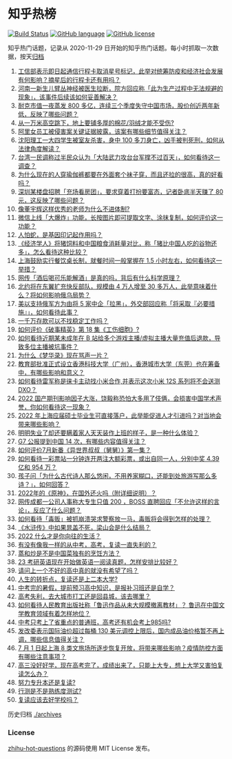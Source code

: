# 知乎热榜
[![Build Status](https://github.com/ToWeLong/zhihu-hot-questions/workflows/CI/badge.svg)](https://github.com/ToWeLong/zhihu-hot-questions/actions)
[![GitHub language](https://img.shields.io/badge/language-golang-orange.svg)](https://golang.org/)
[![GitHub license](https://img.shields.io/github/license/ToWeLong/zhihu-hot-questions)](https://github.com/ToWeLong/zhihu-hot-questions/blob/main/LICENSE)

知乎热门话题，记录从 2020-11-29 日开始的知乎热门话题。每小时抓取一次数据，按天[归档](./archives)

<!-- BEGIN -->

1. [工信部表示即日起通信行程卡取消星号标记，此举对统筹防疫和经济社会发展有何影响？摘星后的行程卡还有用吗？](https://www.zhihu.com/question/540555667)
1. [河南一新生儿臂丛神经被医生拉断，院方回应称「此为生产过程中无法规避的现象」，该事件后续该如何妥善解决？](https://www.zhihu.com/question/540508741)
1. [耐克市值一夜蒸发 800 多亿，连续三个季度失守中国市场，股价创近两年新低，反映了哪些问题？](https://www.zhihu.com/question/540498912)
1. [从一万米高空跳下，地上要铺多厚的棉花/羽绒才能不受伤?](https://www.zhihu.com/question/539854942)
1. [阿里女员工被侵害案关键证据披露，该案有哪些细节值得关注？](https://www.zhihu.com/question/540391478)
1. [沈阳理工一大四学生被室友杀害，身中 100 多刀身亡，凶手被判死刑，如何从法律角度解读？](https://www.zhihu.com/question/540539553)
1. [台湾一民调称过半民众认为「大陆武力攻台台军撑不过百天」，如何看待这一调查？](https://www.zhihu.com/question/540550460)
1. [为什么现在的人穿瑜伽裤都要在外面套个袜子穿，而且还拉的很高，真的好看吗？](https://www.zhihu.com/question/540106777)
1. [深圳某楼盘招聘「充场看房团」，要求穿着打扮要富态，记者卧底半天赚了 80 元，这反映了哪些问题？](https://www.zhihu.com/question/540314853)
1. [像董宇辉这样优秀的老师为什么不进体制?](https://www.zhihu.com/question/540067677)
1. [微信上线「大爆炸」功能，长按图片即可提取文字、涂抹复制，如何评价这一功能？](https://www.zhihu.com/question/540385467)
1. [人怕蛇，是基因印记起作用吗？](https://www.zhihu.com/question/538879787)
1. [《经济学人》将猪饲料和中国粮食消耗量对比，称「猪比中国人吃的谷物还多」，怎么看待这种比较？](https://www.zhihu.com/question/540501174)
1. [上海鼓励实行餐饮桌长制，就餐时间一般掌握在 1.5 小时左右，如何看待这一举措？](https://www.zhihu.com/question/540136373)
1. [网传「酒后喝可乐能解酒」是真的吗，背后有什么科学原理？](https://www.zhihu.com/question/539701319)
1. [北约将在东翼扩充快反部队，规模由 4 万人增至 30 多万人，此举意味着什么？将如何影响俄乌局势？](https://www.zhihu.com/question/540550700)
1. [美以支持俄军方为由将 5 家中企「拉黑」，外交部回应称「将采取『必要措施』」，如何看待此事？](https://www.zhihu.com/question/540497198)
1. [一千万存款可以不找稳定工作吗？](https://www.zhihu.com/question/539325023)
1. [如何评价《破事精英》第 18 集《工伤细胞》?](https://www.zhihu.com/question/540424581)
1. [如何看待近期某未成年在 B 站给多个游戏主播/虚拟主播大量充值后退款，导致多位主播被坑事件？](https://www.zhihu.com/question/540450810)
1. [为什么《梦华录》现在骂声一片？](https://www.zhihu.com/question/539264968)
1. [教育部批准正式设立香港科技大学（广州），香港城市大学（东莞）也在筹备中，有哪些影响和意义？](https://www.zhihu.com/question/540502783)
1. [如何看待雷军称是徕卡主动找小米合作,并表示这次小米 12S 系列将不会送测 DXO？](https://www.zhihu.com/question/540401017)
1. [2022 国产期刊影响因子大涨，饶毅称恐怕大多用了伎俩，会损害中国学术声誉，你如何看待这一现象？](https://www.zhihu.com/question/540522119)
1. [2022 年上海应届硕士毕业生可直接落户，此举能促进人才引进吗？对当地会带来哪些影响？](https://www.zhihu.com/question/540549032)
1. [明明失业了却还要瞒着家人天天装作上班的样子，是一种什么体验？](https://www.zhihu.com/question/385138324)
1. [G7 公报提到中国 14 次，有哪些内容值得关注？](https://www.zhihu.com/question/540516242)
1. [如何评价7月新番《异世界叔叔（舅舅）》第一集？](https://www.zhihu.com/question/539955145)
1. [如何看待一彩票站一分钟连开两注大额彩票，或出自同一人，分别中奖 4.39 亿和 954 万？](https://www.zhihu.com/question/540270844)
1. [孩子问「为什么古代诗人那么悠闲，不用养家糊口，还能到处旅游写那么多诗？」，如何回答？](https://www.zhihu.com/question/539562911)
1. [2022年的《原神》，在国外还火吗（附详细说明）？](https://www.zhihu.com/question/539958871)
1. [网传成都一公司人事称大专生只值 200 ，BOSS 直聘回应「不允许这样的言论」，反应了什么问题？](https://www.zhihu.com/question/540574980)
1. [如何看待「毒贩」被抓崩溃哭求警察放一马，毒贩将会得到怎样的处理？](https://www.zhihu.com/question/540152722)
1. [《水浒传》中如果晁盖不死，梁山会是什么结局？](https://www.zhihu.com/question/532925543)
1. [2022 什么才是你向往的生活？](https://www.zhihu.com/question/540492484)
1. [有没有像我一样的从中考，高考，复读一直失利的？](https://www.zhihu.com/question/540489386)
1. [蒸和炒是不是中国菜独有的烹饪方法？](https://www.zhihu.com/question/538503737)
1. [23 考研英语现在开始做英语一阅读真题，怎样安排比较好？](https://www.zhihu.com/question/538913123)
1. [请问上一个不好的高中真的就没有希望了吗？](https://www.zhihu.com/question/540490620)
1. [人生的转折点，复读还是上二本大学?](https://www.zhihu.com/question/540500438)
1. [中考完的暑假，提前预习高中知识，是报补习班还是自学？](https://www.zhihu.com/question/540526426)
1. [高考失利，去大城市打工还是回县城，该去哪里？](https://www.zhihu.com/question/540440298)
1. [如何看待人民教育出版社称「鲁迅作品从未大规模撤离教材」？ 鲁迅在中国文学教育领域有着怎样地位？](https://www.zhihu.com/question/540580179)
1. [中考只考上了省重点的普通班，高考还有机会考上985吗?](https://www.zhihu.com/question/540053068)
1. [发改委表示国际油价超过每桶 130 美元调控上限后，国内成品油价格暂不再上调，哪些信息值得关注？](https://www.zhihu.com/question/540578566)
1. [7 月 1 日起上海 8 类文旅场所逐步恢复开放，将带来哪些影响？疫情防控方面有哪些注意事项？](https://www.zhihu.com/question/540590150)
1. [高三没好好学，现在高考完了，成绩出来了，只能上大专，想上大学又害怕复读怎么办？](https://www.zhihu.com/question/540536403)
1. [努力专升本还是复读?](https://www.zhihu.com/question/540484440)
1. [行测是不是熟练度测试?](https://www.zhihu.com/question/532224227)
1. [复读应该去好学校吗？](https://www.zhihu.com/question/540496930)

<!-- END -->

历史归档 [./archives](./archives)


### License
[zhihu-hot-questions](https://github.com/towelong/zhihu-hot-questions) 的源码使用 MIT License 发布。